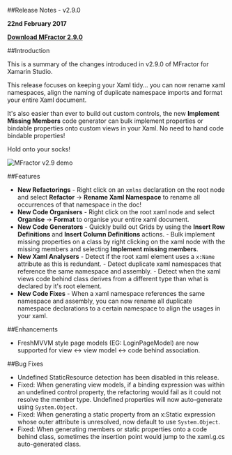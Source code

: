 
##Release Notes - v2.9.0

**22nd February 2017**

**[Download MFractor 2.9.0](http://addins.mfractor.com/releases/2.09.00/MFractor.MFractor_2.09.00.mpack)**

##Introduction

This is a summary of the changes introduced in v2.9.0 of MFractor for Xamarin Studio.

This release focuses on keeping your Xaml tidy... you can now rename xaml namespaces, align the naming of duplicate namespace imports and format your entire Xaml document.

It's also easier than ever to build out custom controls, the new **Implement Missing Members** code generator can bulk implement properties or bindable properties onto custom views in your Xaml. No need to hand code bindable properties!

Hold onto your socks!

![MFractor v2.9 demo](/img/releases/v2-9/mfractor-2-9-demo.gif)

##Features

   - **New Refactorings**
    - Right click on an `xmlns` declaration on the root node and select **Refactor** -> **Rename Xaml Namespace** to rename all occurrences of that namespace in the doc!
   - **New Code Organisers**
    - Right click on the root xaml node and select **Organise** -> **Format** to organise your entire xaml document.
   - **New Code Generators**
    - Quickly build out Grids by using the **Insert Row Definitions** and **Insert Column Definitions** actions.
    - Bulk implement missing properties on a class by right clicking on the xaml node with the missing members and selecting **Implement missing members**.
   - **New Xaml Analysers**
    - Detect if the root xaml element uses a `x:Name` attribute as this is redundant.
    - Detect duplicate xaml namespaces that reference the same namespace and assembly.
    - Detect when the xaml views code behind class derives from a different type than what is declared by it's root element.
   - **New Code Fixes**
    - When a xaml namespace references the same namespace and assembly, you can now rename all duplicate namespace declarations to a certain namespace to align the usages in your xaml.

##Enhancements

 - FreshMVVM style page models (EG: LoginPageModel) are now supported for view <-> view model <-> code behind association.

##Bug Fixes

 - Undefined StaticResource detection has been disabled in this release.
 - Fixed: When generating view models, if a binding expression was within an undefined control property, the refactoring would fail as it could not resolve the member type. Undefined properties will now auto-generate using `System.Object`.
 - Fixed: When generating a static property from an x:Static expression whose outer attribute is unresolved, now default to use `System.Object`.
 - Fixed: When generating members or static properties onto a code behind class, sometimes the insertion point would jump to the xaml.g.cs auto-generated class.
